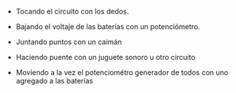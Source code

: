 * Tocando el circuito con los dedos.

* Bajando el voltaje de las baterías con un potenciómetro.

* Juntando puntos con un caimán

* Haciendo puente con un juguete sonoro u otro circuito

* Moviendo a la vez el potenciométro generador de todos con uno agregado a las baterías






